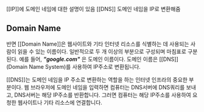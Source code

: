 [[IP]]에 도메인 네임에 대한 설명이 있음
[[DNS]] 도메인 네임을 IP로 변환해줌
## Domain Name

반면 [[Domain Name]]은 웹사이트와 기타 인터넷 리소스를 식별하는 데 사용되는 사람이 읽을 수 있는 이름이다. 일반적으로 두 개 이상의 부분으로 구성되며 마침표로 구분된다. 예를 들어, _**"google.com"**_ 은 도메인 이름이다. 도메인 이름은 [[DNS]](Domain Name System)를 사용하여 IP주소로 변환됩니다.

[[DNS]]는 도메인 네임을 IP 주소로 변환하는 역할을 하는 인터넷 인프라의 중요한 부분이다. 웹 브라우저에 도메인 네임을 입력하면 컴퓨터는 DNS서버에 DNS쿼리를 보내고, DNS서버는 해당 IP주소를 반환합니다. 그러면 컴퓨터는 해당 IP주소를 사용하여 요청한 웹사이트나 기타 리소스에 연결합니다.